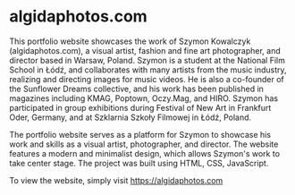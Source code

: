 # algidaphotos.com

This portfolio website showcases the work of Szymon Kowalczyk (algidaphotos.com), a visual artist, fashion and fine art photographer, and director based in Warsaw, Poland. Szymon is a student at the National Film School in Łódź, and collaborates with many artists from the music industry, realizing and directing images for music videos. He is also a co-founder of the Sunflower Dreams collective, and his work has been published in magazines including KMAG, Poptown, Oczy.Mag, and HIRO. Szymon has participated in group exhibitions during Festival of New Art in Frankfurt Oder, Germany, and at Szklarnia Szkoły Filmowej in Łódź, Poland.

The portfolio website serves as a platform for Szymon to showcase his work and skills as a visual artist, photographer, and director. The website features a modern and minimalist design, which allows Szymon's work to take center stage. The project was built using HTML, CSS, JavaScript.

To view the website, simply visit https://algidaphotos.com
